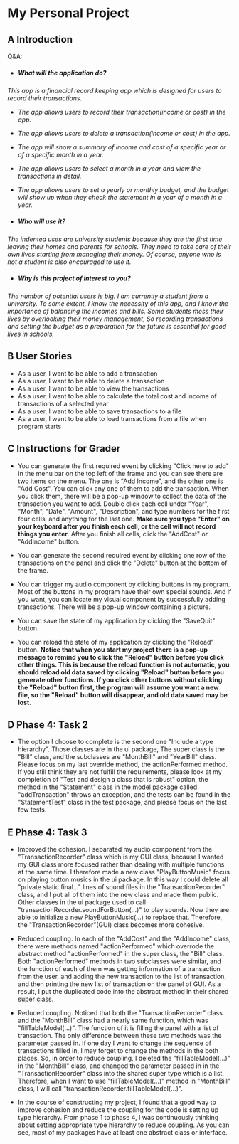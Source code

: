 # My Personal Project

## A Introduction

Q&A:
- ##### What will the application do?  
*This app is a financial record keeping app which is designed for users to record their transactions.* 
- *The app allows users to record their transaction(income or cost) in the app.*
- *The app allows users to delete a transaction(income or cost) in the app.*
- *The app will show a summary of income and cost of a specific year or of a specific month in a year.*
- *The app allows users to select a month in a year and view the transactions in detail.*
- *The app allows users to set a yearly or monthly budget, and the budget will show up when they check
the statement in a year of a month in a year.*


             

- ##### Who will use it?
*The indented uses are university students because they are the first time leaving their homes 
and parents for schools. They need to take care of their own lives starting from managing their money.
Of course, anyone who is not a student is also encouraged to use it.*



- ##### Why is this project of interest to you?
*The number of potential users is big. I am currently a student from a university. To some extent,
I know the necessity of this app, and I know the importance of balancing the incomes and bills.
Some students mess their lives by overlooking their money management, So recording transactions and 
setting the budget as a preparation for the future is essential for good lives in schools.*




## B User Stories
- As a user, I want to be able to add a transaction
- As a user, I want to be able to delete a transaction
- As a user, I want to be able to view the transactions
- As a user, I want to be able to calculate the total cost and income of transactions of a selected year
- As a user, I want to be able to save transactions to a file
- As a user, I want to be able to load transactions from a file when program starts

## C Instructions for Grader
- You can generate the first required event by clicking "Click here to add" in the menu bar on the top left of the frame
and you can see there are two items on the menu. The one is "Add Income", and the other one is "Add Cost". You can click
any one of them to add the transaction. When you click them, there will be a pop-up window to collect the data of the
transaction you want to add. Double click each cell under "Year", "Month", "Date", "Amount", "Description", and type
numbers for the first four cells, and anything for the last one. **Make sure you type "Enter" on your keyboard after you 
finish each cell, or the cell will not record things you enter**. After you finish all cells, click the "AddCost" or 
"AddIncome" button.

- You can generate the second required event by clicking one row of the transactions on the panel and
click the "Delete" button at the bottom of the frame.

- You can trigger my audio component by clicking buttons in my program. Most of the buttons in my program have their own
special sounds. And if you want, you can locate my visual component by successfully adding transactions. There will be a 
pop-up window containing a picture.

- You can save the state of my application by clicking the "SaveQuit" button.

- You can reload the state of my application by clicking the "Reload" button. **Notice that when you start my project 
there is a pop-up message to remind you to click the "Reload" button before you click other things. This is because the 
reload function is not automatic, you should reload old data saved by clicking "Reload" button before you generate other
functions. If you click other buttons without clicking the "Reload" button first, the program will assume you want 
a new file, so the "Reload" button will disappear, and old data saved may be lost.**


## D Phase 4: Task 2
- The option I choose to complete is the second one "Include a type hierarchy". Those classes are in the ui package,
The super class is the "Bill" class, and the subclasses are "MonthBill" and "YearBill" class. Please focus on my last 
override method, the actionPerformed method. If you still think they are not fulfill the requirements, 
please look at my completion of "Test and design a class that is robust" option, the method in the "Statement"
class in the model package called "addTransaction" throws an exception, and the tests can be found in the
"StatementTest" class in the test package, and please focus on the last few tests.


## E Phase 4: Task 3
- Improved the cohesion. I separated my audio component from the "TransactionRecorder" class which is my GUI class,
because I wanted my GUI class more focused rather than dealing with multiple functions at the same time. I therefore 
made a new class "PlayButtonMusic" focus on playing button musics in the ui package. In this way I could delete 
all "private static final..." lines of sound files in the "TransactionRecorder" class, and I put all of them into 
the new class and made them public. Other classes in the ui package used to call 
"transactionRecorder.soundForButton(...)" to play sounds. Now they are able to initialize a new PlayButtonMusic(...) 
to replace that. Therefore, the "TransactionRecorder"(GUI) class becomes more cohesive.
 
- Reduced coupling. In each of the "AddCost" and the "AddIncome" class, there were methods named "actionPerformed" which 
overrode the abstract method "actionPerformed" in the super class, the "Bill" class. Both "actionPerformed" methods 
in two subclasses were similar, and the function of each of them was getting information of a transaction from the user, 
and adding the new transaction to the list of transaction, and then printing the new list of transaction on the panel 
of GUI. As a result, I put the duplicated code into the abstract method in their shared super class.

- Reduced coupling. Noticed that both the "TransactionRecorder" class and the "MonthBill" class had a nearly same
function, which was "fillTableModel(...)". The function of it is filling the panel with a list of 
transaction. The only difference between these two methods was the parameter passed in. If one day 
I want to change the sequence of transactions filled in, I may forget to change the methods in the both places. So, in 
order to reduce coupling, I deleted the "fillTableModel(...)" in the "MonthBill" class, and changed the parameter 
passed in in the "TransactionRecorder" class into the shared super type which is a list. Therefore, when I want to use
"fillTableModel(...)" method in "MonthBill" class, I will call "transactionRecorder.fillTableModel(...)".

- In the course of constructing my project, I found that a good way to improve cohesion and reduce the coupling for the
code is setting up type hierarchy. From phase 1 to phase 4, I was continuously thinking about setting appropriate 
type hierarchy to reduce coupling. As you can see, most of my packages have at least one abstract class or interface. 